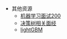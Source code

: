 - 其他资源
    - [机器学习面试200](https://mp.weixin.qq.com/s/gfKAvmRKIDMrVNiIYhBN2A) 
    - [决策树相关面经](https://mp.weixin.qq.com/s/sJRKMXi3p72YhNKIuAPi5Q)
    - [lightGBM](https://mp.weixin.qq.com/s/_UONHHDUeI2u-GGhiOuolA)